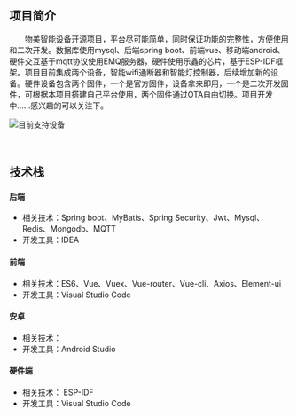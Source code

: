 
## 项目简介

　　物美智能设备开源项目，平台尽可能简单，同时保证功能的完整性，方便使用和二次开发。数据库使用mysql、后端spring boot、前端vue、移动端android、硬件交互基于mqtt协议使用EMQ服务器，硬件使用乐鑫的芯片，基于ESP-IDF框架。项目目前集成两个设备，智能wifi通断器和智能灯控制器，后续增加新的设备。硬件设备包含两个固件，一个是官方固件，设备拿来即用，一个是二次开发固件，可根据本项目搭建自己平台使用，两个固件通过OTA自由切换。项目开发中......感兴趣的可以关注下。<br />

    

![目前支持设备](https://gitee.com/kerwincui/wumei-open/raw/master/document/1.jpg)  
  
    
<br /> 
 
## 技术栈

    
#### 后端
* 相关技术：Spring boot、MyBatis、Spring Security、Jwt、Mysql、Redis、Mongodb、MQTT
* 开发工具：IDEA
    
#### 前端
* 相关技术：ES6、Vue、Vuex、Vue-router、Vue-cli、Axios、Element-ui
* 开发工具：Visual Studio Code
    
#### 安卓
* 相关技术：
* 开发工具：Android Studio
    
#### 硬件端
* 相关技术： ESP-IDF
* 开发工具：Visual Studio Code

   
<br /><br />  











